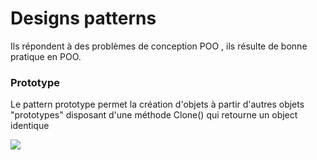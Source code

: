# Designs patterns

Ils répondent à des problèmes de conception POO , ils résulte de bonne pratique en POO.

### Prototype

Le pattern prototype permet la création d'objets à partir d'autres objets "prototypes" disposant d'une méthode Clone() qui retourne un object identique

![](https://i.imgur.com/eT0nHRW.png)